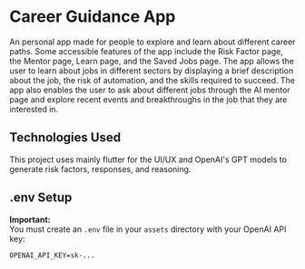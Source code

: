 # Career Guidance App

An personal app made for people to explore and learn about different career paths. Some accessible features of the app include the Risk Factor page, the Mentor page, Learn page, and the Saved Jobs page. The app allows the user to learn about jobs in different sectors by displaying a brief description about the job, the risk of automation, and the skills required to succeed. The app also enables the user to ask about different jobs through the AI mentor page and explore recent events and breakthroughs in the job that they are interested in.

## Technologies Used

This project uses mainly flutter for the UI/UX and OpenAI's GPT models to generate risk factors, responses, and reasoning.

## .env Setup

**Important:**  
You must create an `.env` file in your `assets` directory with your OpenAI API key:

```
OPENAI_API_KEY=sk-...
```
